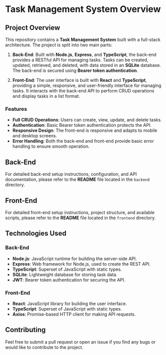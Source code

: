 # Task Management System Overview

## Project Overview

This repository contains a **Task Management System** built with a full-stack architecture. The project is split into two main parts:

1. **Back-End**: Built with **Node.js**, **Express**, and **TypeScript**, the back-end provides a RESTful API for managing tasks. Tasks can be created, updated, retrieved, and deleted, with data stored in an **SQLite** database. The back-end is secured using **Bearer token authentication**.

2. **Front-End**: The user interface is built with **React** and **TypeScript**, providing a simple, responsive, and user-friendly interface for managing tasks. It interacts with the back-end API to perform CRUD operations and display tasks in a list format.

### Features

- **Full CRUD Operations**: Users can create, view, update, and delete tasks.
- **Authentication**: Basic Bearer token authentication protects the API.
- **Responsive Design**: The front-end is responsive and adapts to mobile and desktop screens.
- **Error Handling**: Both the back-end and front-end provide basic error handling to ensure smooth operation.

## Back-End

For detailed back-end setup instructions, configuration, and API documentation, please refer to the **README** file located in the `backend` directory.

## Front-End

For detailed front-end setup instructions, project structure, and available scripts, please refer to the **README** file located in the `frontend` directory.

## Technologies Used

### Back-End
- **Node.js**: JavaScript runtime for building the server-side API.
- **Express**: Web framework for Node.js, used to create the REST API.
- **TypeScript**: Superset of JavaScript with static types.
- **SQLite**: Lightweight database for storing task data.
- **JWT**: Bearer token authentication for securing the API.

### Front-End
- **React**: JavaScript library for building the user interface.
- **TypeScript**: Superset of JavaScript with static types.
- **Axios**: Promise-based HTTP client for making API requests.

## Contributing

Feel free to submit a pull request or open an issue if you find any bugs or would like to contribute to the project.
